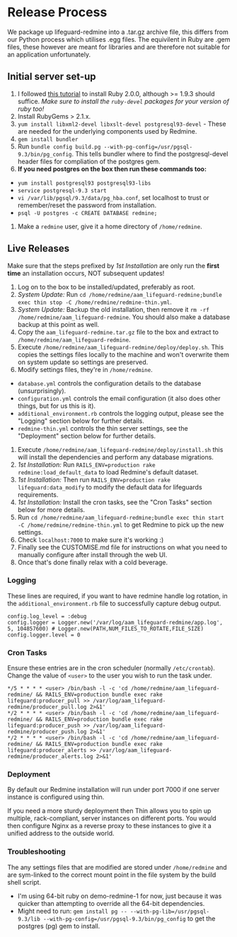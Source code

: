 # Release Process

We package up lifeguard-redmine into a .tar.gz archive file, this differs from our Python process which utilises .egg files. The equivilent in Ruby are .gem files, these however are meant for libraries and are therefore not suitable for an application unfortunately.

## Initial server set-up

1. I followed [this tutorial](http://tecadmin.net/how-to-install-ruby-2-0-0-on-centos-6-using-rvm) to install Ruby 2.0.0, although >= 1.9.3 should suffice. *Make sure to install the `ruby-devel` packages for your version of ruby too!*
1. Install RubyGems > 2.1.x.
1. `yum install libxml2-devel libxslt-devel postgresql93-devel` - These are needed for the underlying components used by Redmine.
1. `gem install bundler`
1. Run `bundle config build.pg --with-pg-config=/usr/pgsql-9.3/bin/pg_config`. This tells bundler where to find the postgresql-devel header files for compliation of the postgres gem.
1. **If you need postgres on the box then run these commands too:**
  * `yum install postgresql93 postgresql93-libs`
  * `service postgresql-9.3 start`
  * `vi /var/lib/pgsql/9.3/data/pg_hba.conf`, set localhost to trust or remember/reset the password from installation.
  * `psql -U postgres -c CREATE DATABASE redmine;`
1. Make a `redmine` user, give it a home directory of `/home/redmine`.

## Live Releases

Make sure that the steps prefixed by *1st Installation* are only run the **first time** an installation occurs, NOT subsequent updates!

1. Log on to the box to be installed/updated, preferably as root.
1. *System Update:* Run `cd /home/redmine/aam_lifeguard-redmine;bundle exec thin stop -C /home/redmine/redmine-thin.yml`.
1. *System Update:* Backup the old installation, then remove it `rm -rf /home/redmine/aam_lifeguard-redmine`. You should also make a database backup at this point as well.
1. Copy the `aam_lifeguard-redmine.tar.gz` file to the box and extract to `/home/redmine/aam_lifeguard-redmine`.
1. Execute `/home/redmine/aam_lifeguard-redmine/deploy/deploy.sh`. This copies the settings files locally to the machine and won't overwrite them on system update so settings are preserved.
1. Modify settings files, they're in `/home/redmine`.
  * `database.yml` controls the configuration details to the database (unsurprisingly).
  * `configuration.yml` controls the email configuration (it also does other things, but for us this is it).
  * `additional_environment.rb` controls the logging output, please see the "Logging" section below for further details.
  * `redmine-thin.yml` controls the thin server settings, see the "Deployment" section below for further details.
1. Execute `/home/redmine/aam_lifeguard-redmine/deploy/install.sh` this will install the dependencies and perform any database migrations.
1. *1st Installation:* Run `RAILS_ENV=production rake redmine:load_default_data` to load Redmine's default dataset.
1. *1st Installation:* Then run `RAILS_ENV=production rake lifeguard:data_modify` to modify the default data for lifeguards requirements.
1. *1st Installation:* Install the cron tasks, see the "Cron Tasks" section below for more details.
1. Run `cd /home/redmine/aam_lifeguard-redmine;bundle exec thin start -C /home/redmine/redmine-thin.yml` to get Redmine to pick up the new settings.
1. Check `localhost:7000` to make sure it's working :)
1. Finally see the CUSTOMISE.md file for instructions on what you need to manually configure after install through the web UI.
1. Once that's done finally relax with a cold beverage.

### Logging

These lines are required, if you want to have redmine handle log rotation, in the `additional_environment.rb` file to successfully capture debug output.

```
config.log_level = :debug
config.logger = Logger.new('/var/log/aam_lifeguard-redmine/app.log', 5, 104857600) # Logger.new(PATH,NUM_FILES_TO_ROTATE,FILE_SIZE)
config.logger.level = 0
```

### Cron Tasks

Ensure these entries are in the cron scheduler (normally `/etc/crontab`). Change the value of `<user>` to the user you wish to run the task under.

```
*/5 * * * * <user> /bin/bash -l -c 'cd /home/redmine/aam_lifeguard-redmine/ && RAILS_ENV=production bundle exec rake lifeguard:producer_pull >> /var/log/aam_lifeguard-redmine/producer_pull.log 2>&1'
*/2 * * * * <user> /bin/bash -l -c 'cd /home/redmine/aam_lifeguard-redmine/ && RAILS_ENV=production bundle exec rake lifeguard:producer_push >> /var/log/aam_lifeguard-redmine/producer_push.log 2>&1'
*/2 * * * * <user> /bin/bash -l -c 'cd /home/redmine/aam_lifeguard-redmine/ && RAILS_ENV=production bundle exec rake lifeguard:producer_alerts >> /var/log/aam_lifeguard-redmine/producer_alerts.log 2>&1'
```

### Deployment

By default our Redmine installation will run under port 7000 if one server instance is configured using thin.

If you need a more sturdy deployment then Thin allows you to spin up multiple, rack-compliant, server instances on different ports. You would then configure Nginx as a reverse proxy to these instances to give it a unified address to the outside world.

### Troubleshooting

The any settings files that are modified are stored under `/home/redmine` and are sym-linked to the correct mount point in the file system by the build shell script. 

* I'm using 64-bit ruby on demo-redmine-1 for now, just because it was quicker than attempting to override all the 64-bit dependencies.
* Might need to run: `gem install pg -- --with-pg-lib=/usr/pgsql-9.3/lib --with-pg-config=/usr/pgsql-9.3/bin/pg_config` to get the postgres (pg) gem to install.
